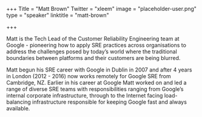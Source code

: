 +++
Title = "Matt Brown"
Twitter = "xleem"
image = "placeholder-user.png"
type = "speaker"
linktitle = "matt-brown"

+++

Matt is the Tech Lead of the Customer Reliability Engineering team at Google - pioneering how to apply SRE practices across organisations to address the challenges posed by today’s world where the traditional boundaries between platforms and their customers are being blurred.

Matt begun his SRE career with Google in Dublin in 2007 and after 4 years in London (2012 - 2016) now works remotely for Google SRE from Cambridge, NZ. Earlier in his career at Google Matt worked on and led a range of diverse SRE teams with responsibilities ranging from Google’s internal corporate infrastructure, through to the Internet facing load-balancing infrastructure responsible for keeping Google fast and always available.
